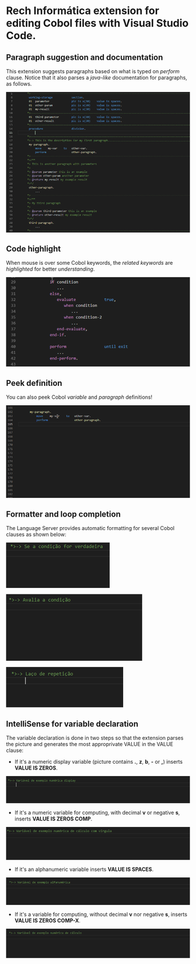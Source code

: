 # Rech Informática extension for editing Cobol files with Visual Studio Code.

## Paragraph suggestion and documentation
This extension suggests paragraphs based on what is typed on _perform_ clause. Notice that it also parses a *_java-like_* documentation for paragraphs, as follows.

!['paragraph-suggestion' paragraph-suggestion](doc/suggestion/paragraph-suggestion.gif)

## Code highlight
When mouse is over some Cobol keywords, the *related keywords* are *highlighted* for better *understanding*.

!['highlight' highlight](doc/highlight/highlight.gif)

## Peek definition
You can also peek Cobol *variable* and *paragraph* definitions!

!['peek' peek](doc/peek-definition.gif)

## Formatter and loop completion
The Language Server provides automatic formatting for several Cobol clauses as shown below:

!['if' formatter](doc/formatter/if-formatter.gif)

!['evaluate' formatter](doc/formatter/evaluate-formatter.gif)

!['loog' completion](doc/intellisense/loop-intellisense.gif)

## IntelliSense for variable declaration
The variable declaration is done in two steps so that the extension parses the picture and generates the most approprivate VALUE in the VALUE clause:

* If it's a numeric display variable (picture contains **.**, **z**, **b**, **-** or **,**) inserts **VALUE IS ZEROS**.

![Display variable declaration](doc/variable/display-var-declaration.gif)

* If it's a numeric variable for computing, with decimal **v** or negative **s**, inserts **VALUE IS ZEROS COMP**.

![Computing variable with comma declaration](doc/variable/comma-numeric-var-declaration.gif)

* If it's an alphanumeric variable inserts **VALUE IS SPACES**.

![Alphanumeric variable declaration](doc/variable/alphanumeric-var-declaration.gif)

* If it's a  variable for computing, without decimal **v** nor negative **s**, inserts **VALUE IS ZEROS COMP-X**.

![Computing variable declaration](doc/variable/compute-var-declaration.gif)

